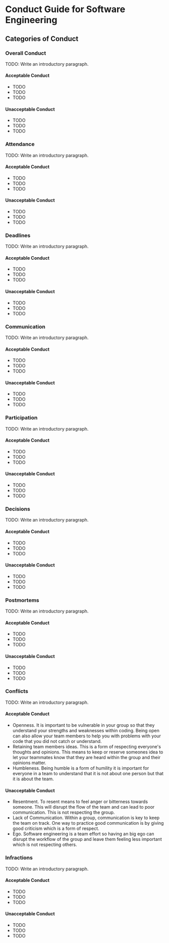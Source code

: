 # Conduct Guide for Software Engineering

## Categories of Conduct

### Overall Conduct

TODO: Write an introductory paragraph.

#### Acceptable Conduct

- TODO
- TODO
- TODO

#### Unacceptable Conduct

- TODO
- TODO
- TODO

### Attendance

TODO: Write an introductory paragraph.

#### Acceptable Conduct

- TODO
- TODO
- TODO

#### Unacceptable Conduct

- TODO
- TODO
- TODO

### Deadlines

TODO: Write an introductory paragraph.

#### Acceptable Conduct

- TODO
- TODO
- TODO

#### Unacceptable Conduct

- TODO
- TODO
- TODO

### Communication

TODO: Write an introductory paragraph.

#### Acceptable Conduct

- TODO
- TODO
- TODO

#### Unacceptable Conduct

- TODO
- TODO
- TODO

### Participation

TODO: Write an introductory paragraph.

#### Acceptable Conduct

- TODO
- TODO
- TODO

#### Unacceptable Conduct

- TODO
- TODO
- TODO

### Decisions

TODO: Write an introductory paragraph.

#### Acceptable Conduct

- TODO
- TODO
- TODO

#### Unacceptable Conduct

- TODO
- TODO
- TODO

### Postmortems

TODO: Write an introductory paragraph.

#### Acceptable Conduct

- TODO
- TODO
- TODO

#### Unacceptable Conduct

- TODO
- TODO
- TODO

### Conflicts

TODO: Write an introductory paragraph.

#### Acceptable Conduct

- Openness. It is important to be vulnerable in your group so that they understand your strengths and weaknesses within coding. Being open can also allow your team members to help you with problems with your code that you did not catch or understand.
- Retaining team members ideas. This is a form of respecting everyone's thoughts and opinions. This means to keep or reserve someones idea to let your teammates know that they are heard within the group and their opinions matter.
- Humbleness. Being humble is a form of humility it is important for everyone in a team to understand that it is not about one person but that it is about the team.

#### Unacceptable Conduct

- Resentment. To resent means to feel anger or bitterness towards someone. This will disrupt the flow of the team and can lead to poor communication. This is not respecting the group.
- Lack of Communication. Within a group, communication is key to keep the team on track. One way to practice good communication is by giving good criticism which is a form of respect.
- Ego. Software engineering is a team effort so having an big ego can disrupt the workflow of the group and leave them feeling less important which is not respecting others.

### Infractions

TODO: Write an introductory paragraph.

#### Acceptable Conduct

- TODO
- TODO
- TODO

#### Unacceptable Conduct

- TODO
- TODO
- TODO

